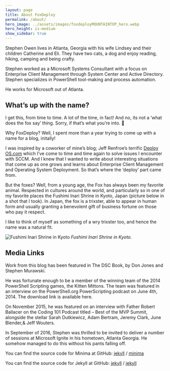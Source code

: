 ```yaml
---
layout: page
title: About FoxDeploy
permalink: /about/            
hero_image: ../assets/images/foxdeployMOUNTAINTOP_hero.webp
hero_height: is-medium
show_sidebar: true
---
```

Stephen Owen lives in Atlanta, Georgia with his wife Lindsey and their children Catherine and Eli.  They have two cats, a dog and enjoy reading, hiking, camping and being crafty.

Stephen worked as a Microsoft Systems Consultant with a focus on Enterprise Client Management through System Center and Active Directory.  Stephen specializes in PowerShell tool-making and process automation.

He works for Microsoft out of Atlanta.

## What’s up with the name?
I get this, from time to time.  A lot of the time, in fact! And no, its not a ‘what does the fox say’ thing.  Sorry, if that’s what you’re into. 🙂

Why FoxDeploy?  Well, I spent more than a year trying to come up with a name for a blog, initally!

I was inspired by a coworker of mine’s blog;  Jeff Renfroe’s terrific [Deploy OS.com](http://www.deployos.com) which I’ve come to time and time again to solve issues I encounter with SCCM.  And I knew that I wanted to write about interesting situations that come up as one grows and learns about Enterprise Client Management and Operating System Deployment.  So that’s where the ‘deploy’ part came from.

But the foxes?  Well, from a young age, the Fox has always been my favorite animal.  Respected in cultures around the world, and particularly so in one of my favorite places the Fushimi Inari Shrine in Kyoto, Japan (picture below in a shot that I took).   In Japan, the fox is a trixster, able to appear in human form and usually granting a benevolent gift of business fortune on those who pay it respect.

I like to think of myself as something of a wry trixster too, and hence the name was a natural fit.

![Fushimi Inari Shrine in Kyoto](../assets/images/foxInariShrine.jpg)
<em>Fushimi Inari Shrine in Kyoto.</em>

## Media Links
Work from this blog has been featured in The DSC Book, by Don Jones and Stephen Murawski.

He was fortunate enough to be a member of the winning team of the 2014 PowerShell Scripting games, the Kitten Mittons.  The team was  featured in an interview on the PowerShell.org PowerScripting podcast on June 4th, 2014.  The download link is available here.

On November 2015, he was featured on an interview with Father Robert Ballacer on the Coding 101 Podcast titled – Best of the MVP Summit, alongside the stellar Sarah Dutkiewicz, Adam Bertram, Jeremy Clark, June Blender,& Jeff Wouters. 

In September of 2016, Stephen was thrilled to be invited to deliver a number of sessions at Microsoft Ignite in his hometown, Atlanta Georgia. He somehow managed to do this without his pants falling off.

You can find the source code for Minima at GitHub:
[jekyll][jekyll-organization] /
[minima](https://github.com/jekyll/minima)

You can find the source code for Jekyll at GitHub:
[jekyll][jekyll-organization] /
[jekyll](https://github.com/jekyll/jekyll)


[jekyll-organization]: https://github.com/jekyll

